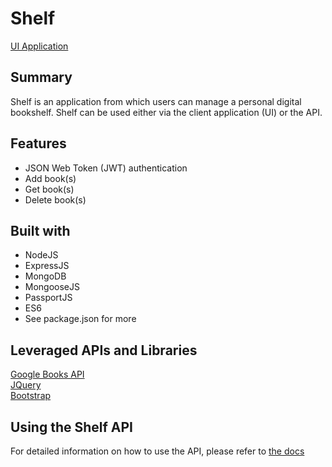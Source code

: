 # Shelf
[UI Application](https://shelf-app.herokuapp.com/)

## Summary
Shelf is an application from which users can manage a personal digital bookshelf. Shelf can be used either via the client application (UI) or the API.

## Features
* JSON Web Token (JWT) authentication
* Add book(s)
* Get book(s)
* Delete book(s)

## Built with
* NodeJS
* ExpressJS
* MongoDB
* MongooseJS
* PassportJS
* ES6
* See package.json for more

## Leveraged APIs and Libraries
[Google Books API](https://developers.google.com/books/docs/v1/using) <br>
[JQuery](https://api.jquery.com/) <br>
[Bootstrap](https://getbootstrap.com/docs/4.1/getting-started/introduction/) <br>

## Using the Shelf API
For detailed information on how to use the API, please refer to [the docs](https://quanda.github.io/shelf-docs/#introduction)